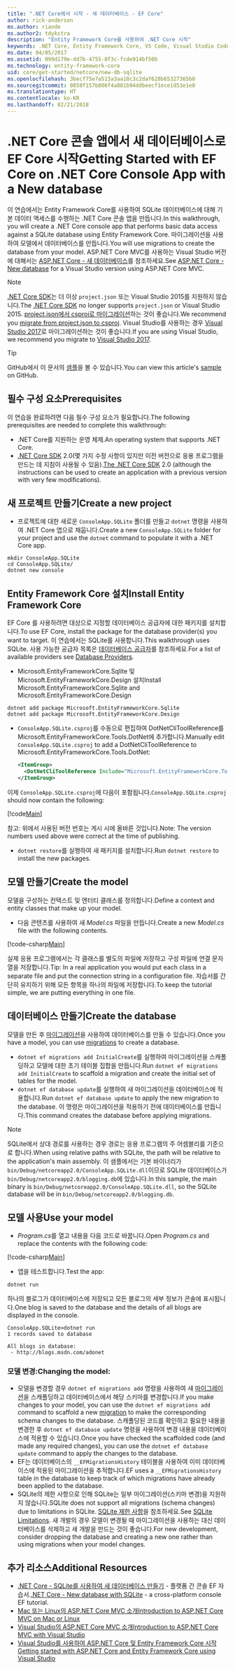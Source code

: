 ```yaml
---
title: ".NET Core에서 시작 - 새 데이터베이스 - EF Core"
author: rick-anderson
ms.author: riande
ms.author2: tdykstra
description: "Entity Framework Core를 사용하여 .NET Core 시작"
keywords: .NET Core, Entity Framework Core, VS Code, Visual Studio Code, Mac, Linux
ms.date: 04/05/2017
ms.assetid: 099d179e-dd7b-4755-8f3c-fcde914bf50b
ms.technology: entity-framework-core
uid: core/get-started/netcore/new-db-sqlite
ms.openlocfilehash: 3becf75e7a513a3aa18c3c2daf628b65327365b0
ms.sourcegitcommit: 0858f157b806f4a881b94ddbeecf1ece1d53e1e0
ms.translationtype: HT
ms.contentlocale: ko-KR
ms.lasthandoff: 02/21/2018
---
```

# <a name="getting-started-with-ef-core-on-net-core-console-app-with-a-new-database"></a><span data-ttu-id="0147a-104">.NET Core 콘솔 앱에서 새 데이터베이스로 EF Core 시작</span><span class="sxs-lookup"><span data-stu-id="0147a-104">Getting Started with EF Core on .NET Core Console App with a New database</span></span>

<span data-ttu-id="0147a-105">이 연습에서는 Entity Framework Core를 사용하여 SQLite 데이터베이스에 대해 기본 데이터 액세스를 수행하는 .NET Core 콘솔 앱을 만듭니다.</span><span class="sxs-lookup"><span data-stu-id="0147a-105">In this walkthrough, you will create a .NET Core console app that performs basic data access against a SQLite database using Entity Framework Core.</span></span> <span data-ttu-id="0147a-106">마이그레이션을 사용하여 모델에서 데이터베이스를 만듭니다.</span><span class="sxs-lookup"><span data-stu-id="0147a-106">You will use migrations to create the database from your model.</span></span> <span data-ttu-id="0147a-107">ASP.NET Core MVC를 사용하는 Visual Studio 버전에 대해서는 [ASP.NET Core - 새 데이터베이스](xref:core/get-started/aspnetcore/new-db)를 참조하세요.</span><span class="sxs-lookup"><span data-stu-id="0147a-107">See [ASP.NET Core - New database](xref:core/get-started/aspnetcore/new-db) for a Visual Studio version using ASP.NET Core MVC.</span></span>

> [!NOTE]  
> <span data-ttu-id="0147a-108">[.NET Core SDK](https://www.microsoft.com/net/download/core)는 더 이상 `project.json` 또는 Visual Studio 2015를 지원하지 않습니다.</span><span class="sxs-lookup"><span data-stu-id="0147a-108">The [.NET Core SDK](https://www.microsoft.com/net/download/core) no longer supports `project.json` or Visual Studio 2015.</span></span> <span data-ttu-id="0147a-109">[project.json에서 csproj로 마이그레이션](https://docs.microsoft.com/dotnet/articles/core/migration/)하는 것이 좋습니다.</span><span class="sxs-lookup"><span data-stu-id="0147a-109">We recommend you [migrate from project.json to csproj](https://docs.microsoft.com/dotnet/articles/core/migration/).</span></span> <span data-ttu-id="0147a-110">Visual Studio를 사용하는 경우 [Visual Studio 2017](https://www.visualstudio.com/downloads/)로 마이그레이션하는 것이 좋습니다.</span><span class="sxs-lookup"><span data-stu-id="0147a-110">If you are using Visual Studio, we recommend you migrate to [Visual Studio 2017](https://www.visualstudio.com/downloads/).</span></span>

> [!TIP]  
> <span data-ttu-id="0147a-111">GitHub에서 이 문서의 [샘플](https://github.com/aspnet/EntityFramework.Docs/tree/master/samples/core/GetStarted/NetCore/ConsoleApp.SQLite)을 볼 수 있습니다.</span><span class="sxs-lookup"><span data-stu-id="0147a-111">You can view this article's [sample](https://github.com/aspnet/EntityFramework.Docs/tree/master/samples/core/GetStarted/NetCore/ConsoleApp.SQLite) on GitHub.</span></span>

## <a name="prerequisites"></a><span data-ttu-id="0147a-112">필수 구성 요소</span><span class="sxs-lookup"><span data-stu-id="0147a-112">Prerequisites</span></span>

<span data-ttu-id="0147a-113">이 연습을 완료하려면 다음 필수 구성 요소가 필요합니다.</span><span class="sxs-lookup"><span data-stu-id="0147a-113">The following prerequisites are needed to complete this walkthrough:</span></span>
* <span data-ttu-id="0147a-114">.NET Core를 지원하는 운영 체제.</span><span class="sxs-lookup"><span data-stu-id="0147a-114">An operating system that supports .NET Core.</span></span>
* <span data-ttu-id="0147a-115">[.NET Core SDK](https://www.microsoft.com/net/core) 2.0(몇 가지 수정 사항이 있지만 이전 버전으로 응용 프로그램을 만드는 데 지침이 사용될 수 있음).</span><span class="sxs-lookup"><span data-stu-id="0147a-115">[The .NET Core SDK](https://www.microsoft.com/net/core) 2.0 (although the instructions can be used to create an application with a previous version with very few modifications).</span></span>

## <a name="create-a-new-project"></a><span data-ttu-id="0147a-116">새 프로젝트 만들기</span><span class="sxs-lookup"><span data-stu-id="0147a-116">Create a new project</span></span>

* <span data-ttu-id="0147a-117">프로젝트에 대한 새로운 `ConsoleApp.SQLite` 폴더를 만들고 `dotnet` 명령을 사용하여 .NET Core 앱으로 채웁니다.</span><span class="sxs-lookup"><span data-stu-id="0147a-117">Create a new `ConsoleApp.SQLite` folder for your project and use the `dotnet` command to populate it with a .NET Core app.</span></span>

``` Console
mkdir ConsoleApp.SQLite
cd ConsoleApp.SQLite/
dotnet new console
```

## <a name="install-entity-framework-core"></a><span data-ttu-id="0147a-118">Entity Framework Core 설치</span><span class="sxs-lookup"><span data-stu-id="0147a-118">Install Entity Framework Core</span></span>

<span data-ttu-id="0147a-119">EF Core 를 사용하려면 대상으로 지정할 데이터베이스 공급자에 대한 패키지를 설치합니다.</span><span class="sxs-lookup"><span data-stu-id="0147a-119">To use EF Core, install the package for the database provider(s) you want to target.</span></span> <span data-ttu-id="0147a-120">이 연습에서는 SQLite를 사용합니다.</span><span class="sxs-lookup"><span data-stu-id="0147a-120">This walkthrough uses SQLite.</span></span> <span data-ttu-id="0147a-121">사용 가능한 공급자 목록은 [데이터베이스 공급자](../../providers/index.md)를 참조하세요.</span><span class="sxs-lookup"><span data-stu-id="0147a-121">For a list of available providers see [Database Providers](../../providers/index.md).</span></span>

* <span data-ttu-id="0147a-122">Microsoft.EntityFrameworkCore.Sqlite 및 Microsoft.EntityFrameworkCore.Design 설치</span><span class="sxs-lookup"><span data-stu-id="0147a-122">Install Microsoft.EntityFrameworkCore.Sqlite and Microsoft.EntityFrameworkCore.Design</span></span>

``` Console
dotnet add package Microsoft.EntityFrameworkCore.Sqlite
dotnet add package Microsoft.EntityFrameworkCore.Design
```

* <span data-ttu-id="0147a-123">`ConsoleApp.SQLite.csproj`를 수동으로 편집하여 DotNetCliToolReference를 Microsoft.EntityFrameworkCore.Tools.DotNet에 추가합니다.</span><span class="sxs-lookup"><span data-stu-id="0147a-123">Manually edit `ConsoleApp.SQLite.csproj` to add a DotNetCliToolReference to Microsoft.EntityFrameworkCore.Tools.DotNet:</span></span>

  ``` xml
  <ItemGroup>
    <DotNetCliToolReference Include="Microsoft.EntityFrameworkCore.Tools.DotNet" Version="2.0.0" />
  </ItemGroup>
  ```

<span data-ttu-id="0147a-124">이제 `ConsoleApp.SQLite.csproj`에 다음이 포함됩니다.</span><span class="sxs-lookup"><span data-stu-id="0147a-124">`ConsoleApp.SQLite.csproj` should now contain the following:</span></span>

[!code[Main](../../../../samples/core/GetStarted/NetCore/ConsoleApp.SQLite/ConsoleApp.SQLite.csproj)]

 <span data-ttu-id="0147a-125">참고: 위에서 사용된 버전 번호는 게시 시에 올바른 것입니다.</span><span class="sxs-lookup"><span data-stu-id="0147a-125">Note: The version numbers used above were correct at the time of publishing.</span></span>

*  <span data-ttu-id="0147a-126">`dotnet restore`를 실행하여 새 패키지를 설치합니다.</span><span class="sxs-lookup"><span data-stu-id="0147a-126">Run `dotnet restore` to install the new packages.</span></span>

## <a name="create-the-model"></a><span data-ttu-id="0147a-127">모델 만들기</span><span class="sxs-lookup"><span data-stu-id="0147a-127">Create the model</span></span>

<span data-ttu-id="0147a-128">모델을 구성하는 컨텍스트 및 엔터티 클래스를 정의합니다.</span><span class="sxs-lookup"><span data-stu-id="0147a-128">Define a context and entity classes that make up your model.</span></span>

* <span data-ttu-id="0147a-129">다음 콘텐츠를 사용하여 새 *Model.cs* 파일을 만듭니다.</span><span class="sxs-lookup"><span data-stu-id="0147a-129">Create a new *Model.cs* file with the following contents.</span></span>

[!code-csharp[Main](../../../../samples/core/GetStarted/NetCore/ConsoleApp.SQLite/Model.cs)]

<span data-ttu-id="0147a-130">실제 응용 프로그램에서는 각 클래스를 별도의 파일에 저장하고 구성 파일에 연결 문자열을 저장합니다.</span><span class="sxs-lookup"><span data-stu-id="0147a-130">Tip: In a real application you would put each class in a separate file and put the connection string in a configuration file.</span></span> <span data-ttu-id="0147a-131">자습서를 간단히 유지하기 위해 모든 항목을 하나의 파일에 저장합니다.</span><span class="sxs-lookup"><span data-stu-id="0147a-131">To keep the tutorial simple, we are putting everything in one file.</span></span>

## <a name="create-the-database"></a><span data-ttu-id="0147a-132">데이터베이스 만들기</span><span class="sxs-lookup"><span data-stu-id="0147a-132">Create the database</span></span>

<span data-ttu-id="0147a-133">모델을 만든 후 [마이그레이션](https://docs.microsoft.com/aspnet/core/data/ef-mvc/migrations#introduction-to-migrations)을 사용하여 데이터베이스를 만들 수 있습니다.</span><span class="sxs-lookup"><span data-stu-id="0147a-133">Once you have a model, you can use [migrations](https://docs.microsoft.com/aspnet/core/data/ef-mvc/migrations#introduction-to-migrations) to create a database.</span></span>

* <span data-ttu-id="0147a-134">`dotnet ef migrations add InitialCreate`를 실행하여 마이그레이션을 스캐폴딩하고 모델에 대한 초기 테이블 집합을 만듭니다.</span><span class="sxs-lookup"><span data-stu-id="0147a-134">Run `dotnet ef migrations add InitialCreate` to scaffold a migration and create the initial set of tables for the model.</span></span>
* <span data-ttu-id="0147a-135">`dotnet ef database update`를 실행하여 새 마이그레이션을 데이터베이스에 적용합니다.</span><span class="sxs-lookup"><span data-stu-id="0147a-135">Run `dotnet ef database update` to apply the new migration to the database.</span></span> <span data-ttu-id="0147a-136">이 명령은 마이그레이션을 적용하기 전에 데이터베이스를 만듭니다.</span><span class="sxs-lookup"><span data-stu-id="0147a-136">This command creates the database before applying migrations.</span></span>

> [!NOTE]  
> <span data-ttu-id="0147a-137">SQLite에서 상대 경로를 사용하는 경우 경로는 응용 프로그램의 주 어셈블리를 기준으로 합니다.</span><span class="sxs-lookup"><span data-stu-id="0147a-137">When using relative paths with SQLite, the path will be relative to the application's main assembly.</span></span> <span data-ttu-id="0147a-138">이 샘플에서는 기본 바이너리가 `bin/Debug/netcoreapp2.0/ConsoleApp.SQLite.dll`이므로 SQLite 데이터베이스가 `bin/Debug/netcoreapp2.0/blogging.db`에 있습니다.</span><span class="sxs-lookup"><span data-stu-id="0147a-138">In this sample, the main binary is `bin/Debug/netcoreapp2.0/ConsoleApp.SQLite.dll`, so the SQLite database will be in `bin/Debug/netcoreapp2.0/blogging.db`.</span></span>

## <a name="use-your-model"></a><span data-ttu-id="0147a-139">모델 사용</span><span class="sxs-lookup"><span data-stu-id="0147a-139">Use your model</span></span>

* <span data-ttu-id="0147a-140">*Program.cs*를 열고 내용을 다음 코드로 바꿉니다.</span><span class="sxs-lookup"><span data-stu-id="0147a-140">Open *Program.cs* and replace the contents with the following code:</span></span>

 [!code-csharp[Main](../../../../samples/core/GetStarted/NetCore/ConsoleApp.SQLite/Program.cs)]

* <span data-ttu-id="0147a-141">앱을 테스트합니다.</span><span class="sxs-lookup"><span data-stu-id="0147a-141">Test the app:</span></span>

 `dotnet run`

 <span data-ttu-id="0147a-142">하나의 블로그가 데이터베이스에 저장되고 모든 블로그의 세부 정보가 콘솔에 표시됩니다.</span><span class="sxs-lookup"><span data-stu-id="0147a-142">One blog is saved to the database and the details of all blogs are displayed in the console.</span></span>

  ``` Console
  ConsoleApp.SQLite>dotnet run
  1 records saved to database

  All blogs in database:
   - http://blogs.msdn.com/adonet
  ```

### <a name="changing-the-model"></a><span data-ttu-id="0147a-143">모델 변경:</span><span class="sxs-lookup"><span data-stu-id="0147a-143">Changing the model:</span></span>

- <span data-ttu-id="0147a-144">모델을 변경할 경우 `dotnet ef migrations add` 명령을 사용하여 새 [마이그레이션](https://docs.microsoft.com/aspnet/core/data/ef-mvc/migrations#introduction-to-migrations)을 스캐폴딩하고 데이터베이스에서 해당 스키마를 변경합니다.</span><span class="sxs-lookup"><span data-stu-id="0147a-144">If you make changes to your model, you can use the `dotnet ef migrations add` command to scaffold a new [migration](https://docs.microsoft.com/aspnet/core/data/ef-mvc/migrations#introduction-to-migrations)  to make the corresponding schema changes to the database.</span></span> <span data-ttu-id="0147a-145">스캐폴딩된 코드를 확인하고 필요한 내용을 변경한 후 `dotnet ef database update` 명령을 사용하여 변경 내용을 데이터베이스에 적용할 수 있습니다.</span><span class="sxs-lookup"><span data-stu-id="0147a-145">Once you have checked the scaffolded code (and made any required changes), you can use the `dotnet ef database update` command to apply the changes to the database.</span></span>
- <span data-ttu-id="0147a-146">EF는 데이터베이스의 `__EFMigrationsHistory` 테이블을 사용하여 이미 데이터베이스에 적용된 마이그레이션을 추적합니다.</span><span class="sxs-lookup"><span data-stu-id="0147a-146">EF uses a `__EFMigrationsHistory` table in the database to keep track of which migrations have already been applied to the database.</span></span>
- <span data-ttu-id="0147a-147">SQLite의 제한 사항으로 인해 SQLite는 일부 마이그레이션(스키마 변경)을 지원하지 않습니다.</span><span class="sxs-lookup"><span data-stu-id="0147a-147">SQLite does not support all migrations (schema changes) due to limitations in SQLite.</span></span> <span data-ttu-id="0147a-148">[SQLite 제한 사항](../../providers/sqlite/limitations.md)을 참조하세요.</span><span class="sxs-lookup"><span data-stu-id="0147a-148">See [SQLite Limitations](../../providers/sqlite/limitations.md).</span></span> <span data-ttu-id="0147a-149">새 개발의 경우 모델이 변경될 때 마이그레이션을 사용하는 대신 데이터베이스를 삭제하고 새 개발을 만드는 것이 좋습니다.</span><span class="sxs-lookup"><span data-stu-id="0147a-149">For new development, consider dropping the database and creating a new one rather than using migrations when your model changes.</span></span>

## <a name="additional-resources"></a><span data-ttu-id="0147a-150">추가 리소스</span><span class="sxs-lookup"><span data-stu-id="0147a-150">Additional Resources</span></span>

* <span data-ttu-id="0147a-151">[.NET Core - SQLite를 사용하여 새 데이터베이스 만들기](xref:core/get-started/netcore/new-db-sqlite) - 플랫폼 간 콘솔 EF 자습서.</span><span class="sxs-lookup"><span data-stu-id="0147a-151">[.NET Core - New database with SQLite](xref:core/get-started/netcore/new-db-sqlite) -  a cross-platform console EF tutorial.</span></span>
* [<span data-ttu-id="0147a-152">Mac 또는 Linux의 ASP.NET Core MVC 소개</span><span class="sxs-lookup"><span data-stu-id="0147a-152">Introduction to ASP.NET Core MVC on Mac or Linux</span></span>](https://docs.microsoft.com/aspnet/core/tutorials/first-mvc-app-xplat/index)
* [<span data-ttu-id="0147a-153">Visual Studio의 ASP.NET Core MVC 소개</span><span class="sxs-lookup"><span data-stu-id="0147a-153">Introduction to ASP.NET Core MVC with Visual Studio</span></span>](https://docs.microsoft.com/aspnet/core/tutorials/first-mvc-app/index)
* [<span data-ttu-id="0147a-154">Visual Studio를 사용하여 ASP.NET Core 및 Entity Framework Core 시작</span><span class="sxs-lookup"><span data-stu-id="0147a-154">Getting started with ASP.NET Core and Entity Framework Core using Visual Studio</span></span>](https://docs.microsoft.com/aspnet/core/data/ef-mvc/index)
